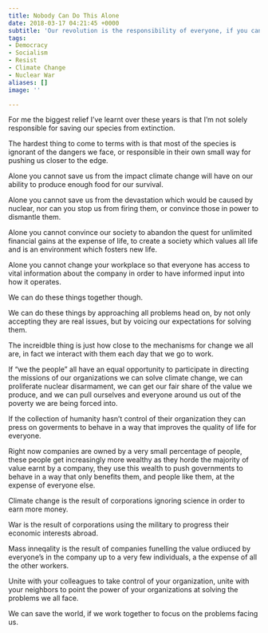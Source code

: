```yaml
---
title: Nobody Can Do This Alone
date: 2018-03-17 04:21:45 +0000
subtitle: 'Our revolution is the responsibility of everyone, if you can’t lead, follow. '
tags:
- Democracy
- Socialism
- Resist
- Climate Change
- Nuclear War
aliases: []
image: ''

---
```

For me the biggest relief I’ve learnt over these years is that I’m not solely responsible for saving our species from extinction. 

The hardest thing to come to terms with is that most of the species is ignorant of the dangers we face, or responsible in their own small way for pushing us closer to the edge. 

Alone you cannot save us from the impact climate change will have on our ability to produce enough food for our survival. 

Alone you cannot save us from the devastation which would be caused by nuclear, nor can you stop us from firing them, or convince those in power to dismantle them. 

Alone you cannot convince our society to abandon the quest for unlimited financial gains at the expense of life, to create a society which values all life and is an environment which fosters new life. 

Alone you cannot change your workplace so that everyone has access to vital information about the company in order to have informed input into how it operates. 

We can do these things together though. 

We can do these things by approaching all problems head on, by not only accepting they are real issues, but by voicing our expectations for solving them. 

The increidble thing is just how close to the mechanisms for change we all are, in fact we interact with them each day that we go to work. 

If “we the people” all have an equal opportunity to participate in directing the missions of our organizations we can solve climate change, we can proliferate nuclear disarmament, we can get our fair share of the value we produce, and we can pull ourselves and everyone around us out of the poverty we are being forced into. 

If the collection of humanity  hasn’t control of their organization they can press on goverments to behave in a way that improves the quality of life for everyone. 

Right now companies are owned by a very small percentage of people, these people get increasingly more wealthy as they horde the majority of value earnt by a company, they use this wealth to push governments to behave in a way that only benefits them, and people like them, at the expense of everyone else. 

Climate change is the result of corporations ignoring science in order to earn more money. 

War is the result of corporations using the military to progress their economic interests abroad. 

Mass inneqality is the result of companies funelling the value ordiuced by everyone’s in the company up to a very few individuals, a the expense of all the other workers. 

Unite with your colleagues to take control of your organization, unite with your neighbors to point the power of your organizations at solving the problems we all face. 

We can save the world, if we work together to focus on the problems facing us. 